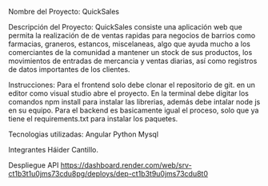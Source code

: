 Nombre del Proyecto: 
QuickSales

Descripción del Proyecto: 
QuickSales consiste una 
aplicación web que permita la realización de de ventas 
rapidas para negocios de barrios como farmacias, graneros,
estancos, miscelaneas, algo que ayuda mucho a los comerciantes 
de la comunidad a mantener un stock de sus productos, los 
movimientos de entradas de mercancia y ventas diarias, así como 
registros de datos importantes de los clientes. 

Instrucciones:
Para el frontend solo debe clonar el repositorio de git.
en un editor como visual studio abre el proyecto. En la terminal debe 
digitar los comandos npm install para instalar las librerias, además debe intalar node js en su equipo. 
Para el backend es basicamente igual el proceso, solo que ya tiene el requirements.txt para instalar los paquetes.

Tecnologias utilizadas:
Angular
Python
Mysql

Integrantes
Háider Cantillo.

Despliegue API
https://dashboard.render.com/web/srv-ct1b3t1u0jms73cdu8pg/deploys/dep-ct1b3t9u0jms73cdu8t0
